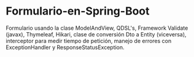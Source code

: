 # Formulario-en-Spring-Boot
Formulario usando la clase ModelAndView, QDSL's, Framework Validate (javax), Thymeleaf, Hikari, clase de conversión Dto a Entity (viceversa), interceptor para medir tiempo de petición, manejo de errores con ExceptionHandler y ResponseStatusException.

